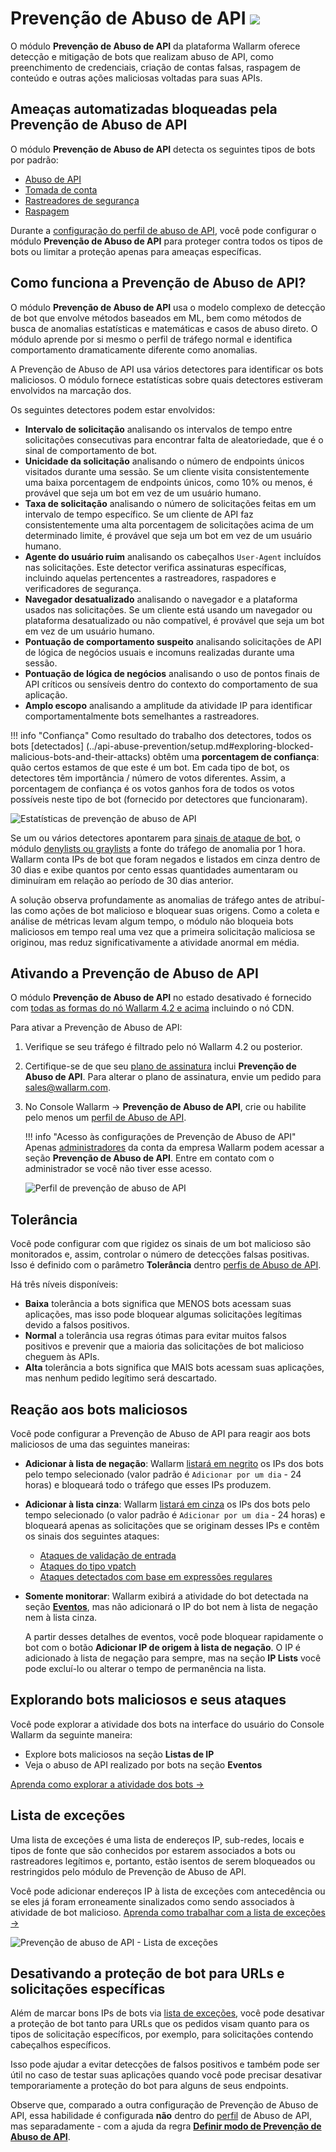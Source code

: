 # Prevenção de Abuso de API <a href="../subscription-plans/#subscription-plans"><img src="../../images/api-security-tag.svg" style="border: none;"></a>

O módulo **Prevenção de Abuso de API** da plataforma Wallarm oferece detecção e mitigação de bots que realizam abuso de API, como preenchimento de credenciais, criação de contas falsas, raspagem de conteúdo e outras ações maliciosas voltadas para suas APIs.

## Ameaças automatizadas bloqueadas pela Prevenção de Abuso de API

O módulo **Prevenção de Abuso de API** detecta os seguintes tipos de bots por padrão:

* [Abuso de API](../attacks-vulns-list.md#api-abuse)
* [Tomada de conta](../attacks-vulns-list.md#api-abuse-account-takeover)
* [Rastreadores de segurança](../attacks-vulns-list.md#api-abuse-security-crawlers)
* [Raspagem](../attacks-vulns-list.md#api-abuse-scraping)

Durante a [configuração do perfil de abuso de API](../api-abuse-prevention/setup.md#creating-api-abuse-profile), você pode configurar o módulo **Prevenção de Abuso de API** para proteger contra todos os tipos de bots ou limitar a proteção apenas para ameaças específicas.

## Como funciona a Prevenção de Abuso de API?

O módulo **Prevenção de Abuso de API** usa o modelo complexo de detecção de bot que envolve métodos baseados em ML, bem como métodos de busca de anomalias estatísticas e matemáticas e casos de abuso direto. O módulo aprende por si mesmo o perfil de tráfego normal e identifica comportamento dramaticamente diferente como anomalias.

A Prevenção de Abuso de API usa vários detectores para identificar os bots maliciosos. O módulo fornece estatísticas sobre quais detectores estiveram envolvidos na marcação dos.

Os seguintes detectores podem estar envolvidos:

* **Intervalo de solicitação** analisando os intervalos de tempo entre solicitações consecutivas para encontrar falta de aleatoriedade, que é o sinal de comportamento de bot.
* **Unicidade da solicitação** analisando o número de endpoints únicos visitados durante uma sessão. Se um cliente visita consistentemente uma baixa porcentagem de endpoints únicos, como 10% ou menos, é provável que seja um bot em vez de um usuário humano.
* **Taxa de solicitação** analisando o número de solicitações feitas em um intervalo de tempo específico. Se um cliente de API faz consistentemente uma alta porcentagem de solicitações acima de um determinado limite, é provável que seja um bot em vez de um usuário humano.
* **Agente do usuário ruim** analisando os cabeçalhos `User-Agent` incluídos nas solicitações. Este detector verifica assinaturas específicas, incluindo aquelas pertencentes a rastreadores, raspadores e verificadores de segurança.
* **Navegador desatualizado** analisando o navegador e a plataforma usados nas solicitações. Se um cliente está usando um navegador ou plataforma desatualizado ou não compatível, é provável que seja um bot em vez de um usuário humano.
* **Pontuação de comportamento suspeito** analisando solicitações de API de lógica de negócios usuais e incomuns realizadas durante uma sessão.
* **Pontuação de lógica de negócios** analisando o uso de pontos finais de API críticos ou sensíveis dentro do contexto do comportamento de sua aplicação.
* **Amplo escopo** analisando a amplitude da atividade IP para identificar comportamentalmente bots semelhantes a rastreadores.

!!! info "Confiança"
    Como resultado do trabalho dos detectores, todos os bots [detectados] (../api-abuse-prevention/setup.md#exploring-blocked-malicious-bots-and-their-attacks) obtêm uma **porcentagem de confiança**: quão certos estamos de que este é um bot. Em cada tipo de bot, os detectores têm importância / número de votos diferentes. Assim, a porcentagem de confiança é os votos ganhos fora de todos os votos possíveis neste tipo de bot (fornecido por detectores que funcionaram).

![Estatísticas de prevenção de abuso de API](../images/about-wallarm-waf/abi-abuse-prevention/api-abuse-prevention-statistics.png)

Se um ou vários detectores apontarem para [sinais de ataque de bot](#automated-threats-blocked-by-api-abuse-prevention), o módulo [denylists ou graylists](#reaction-to-malicious-bots) a fonte do tráfego de anomalia por 1 hora. Wallarm conta IPs de bot que foram negados e listados em cinza dentro de 30 dias e exibe quantos por cento essas quantidades aumentaram ou diminuíram em relação ao período de 30 dias anterior.

A solução observa profundamente as anomalias de tráfego antes de atribuí-las como ações de bot malicioso e bloquear suas origens. Como a coleta e análise de métricas levam algum tempo, o módulo não bloqueia bots maliciosos em tempo real uma vez que a primeira solicitação maliciosa se originou, mas reduz significativamente a atividade anormal em média.

## Ativando a Prevenção de Abuso de API

O módulo **Prevenção de Abuso de API** no estado desativado é fornecido com [todas as formas do nó Wallarm 4.2 e acima](../installation/supported-deployment-options.md) incluindo o nó CDN.

Para ativar a Prevenção de Abuso de API:

1. Verifique se seu tráfego é filtrado pelo nó Wallarm 4.2 ou posterior.
1. Certifique-se de que seu [plano de assinatura](../about-wallarm/subscription-plans.md) inclui **Prevenção de Abuso de API**. Para alterar o plano de assinatura, envie um pedido para [sales@wallarm.com](mailto:sales@wallarm.com).
1. No Console Wallarm → **Prevenção de Abuso de API**, crie ou habilite pelo menos um [perfil de Abuso de API](../api-abuse-prevention/setup.md).

    !!! info "Acesso às configurações de Prevenção de Abuso de API"
        Apenas [administradores](../user-guides/settings/users.md#user-roles) da conta da empresa Wallarm podem acessar a seção **Prevenção de Abuso de API**. Entre em contato com o administrador se você não tiver esse acesso.

    ![Perfil de prevenção de abuso de API](../images/about-wallarm-waf/abi-abuse-prevention/create-api-abuse-prevention.png)

## Tolerância

Você pode configurar com que rigidez os sinais de um bot malicioso são monitorados e, assim, controlar o número de detecções falsas positivas. Isso é definido com o parâmetro **Tolerância** dentro [perfis de Abuso de API](../api-abuse-prevention/setup.md#creating-api-abuse-profile).

Há três níveis disponíveis:

* **Baixa** tolerância a bots significa que MENOS bots acessam suas aplicações, mas isso pode bloquear algumas solicitações legítimas devido a falsos positivos.
* **Normal** a tolerância usa regras ótimas para evitar muitos falsos positivos e prevenir que a maioria das solicitações de bot malicioso cheguem às APIs.
* **Alta** tolerância a bots significa que MAIS bots acessam suas aplicações, mas nenhum pedido legítimo será descartado.

## Reação aos bots maliciosos

Você pode configurar a Prevenção de Abuso de API para reagir aos bots maliciosos de uma das seguintes maneiras:

* **Adicionar à lista de negação**: Wallarm [listará em negrito](../user-guides/ip-lists/denylist.md) os IPs dos bots pelo tempo selecionado (valor padrão é `Adicionar por um dia` - 24 horas) e bloqueará todo o tráfego que esses IPs produzem.
* **Adicionar à lista cinza**: Wallarm [listará em cinza](../user-guides/ip-lists/graylist.md) os IPs dos bots pelo tempo selecionado (o valor padrão é `Adicionar por um dia` - 24 horas) e bloqueará apenas as solicitações que se originam desses IPs e contêm os sinais dos seguintes ataques:

    * [Ataques de validação de entrada](../about-wallarm/protecting-against-attacks.md#input-validation-attacks)
    * [Ataques do tipo vpatch](../user-guides/rules/vpatch-rule.md)
    * [Ataques detectados com base em expressões regulares](../user-guides/rules/regex-rule.md)

* **Somente monitorar**: Wallarm exibirá a atividade do bot detectada na seção [**Eventos**](../user-guides/events/check-attack.md), mas não adicionará o IP do bot nem à lista de negação nem à lista cinza.

    A partir desses detalhes de eventos, você pode bloquear rapidamente o bot com o botão **Adicionar IP de origem à lista de negação**. O IP é adicionado à lista de negação para sempre, mas na seção **IP Lists** você pode excluí-lo ou alterar o tempo de permanência na lista.

## Explorando bots maliciosos e seus ataques

Você pode explorar a atividade dos bots na interface do usuário do Console Wallarm da seguinte maneira:

* Explore bots maliciosos na seção **Listas de IP**
* Veja o abuso de API realizado por bots na seção **Eventos**

[Aprenda como explorar a atividade dos bots →](../api-abuse-prevention/setup.md#exploring-blocked-malicious-bots-and-their-attacks)

## Lista de exceções

Uma lista de exceções é uma lista de endereços IP, sub-redes, locais e tipos de fonte que são conhecidos por estarem associados a bots ou rastreadores legítimos e, portanto, estão isentos de serem bloqueados ou restringidos pelo módulo de Prevenção de Abuso de API.

Você pode adicionar endereços IP à lista de exceções com antecedência ou se eles já foram erroneamente sinalizados como sendo associados à atividade de bot malicioso. [Aprenda como trabalhar com a lista de exceções →](../api-abuse-prevention/setup.md#working-with-exception-list)

![Prevenção de abuso de API - Lista de exceções](../images/about-wallarm-waf/abi-abuse-prevention/exception-list.png)

## Desativando a proteção de bot para URLs e solicitações específicas

Além de marcar bons IPs de bots via [lista de exceções](#exception-list), você pode desativar a proteção de bot tanto para URLs que os pedidos visam quanto para os tipos de solicitação específicos, por exemplo, para solicitações contendo cabeçalhos específicos.

Isso pode ajudar a evitar detecções de falsos positivos e também pode ser útil no caso de testar suas aplicações quando você pode precisar desativar temporariamente a proteção do bot para alguns de seus endpoints.

Observe que, comparado a outra configuração de Prevenção de Abuso de API, essa habilidade é configurada **não** dentro do [perfil](../api-abuse-prevention/setup.md) de Abuso de API, mas separadamente - com a ajuda da regra [**Definir modo de Prevenção de Abuso de API**](../api-abuse-prevention/exceptions.md).

